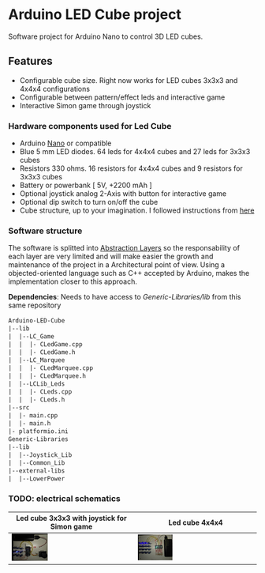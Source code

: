 # Arduino LED Cube project

Software project for Arduino Nano to control 3D LED cubes.

## Features
- Configurable cube size. Right now works for LED cubes 3x3x3 and 4x4x4 configurations
- Configurable between pattern/effect leds and interactive game
- Interactive Simon game through joystick

### Hardware components used for Led Cube

- Arduino [Nano](https://store.arduino.cc/arduino-nano) or compatible
- Blue 5 mm LED diodes. 64 leds for 4x4x4 cubes and 27 leds for 3x3x3 cubes
- Resistors 330 ohms. 16 resistors for 4x4x4 cubes and 9 resistors for 3x3x3 cubes
- Battery or powerbank [ 5V,  +2200 mAh ]
- Optional joystick analog 2-Axis with button for interactive game
- Optional dip switch to turn on/off the cube
- Cube structure, up to your imagination. I followed instructions from [here](https://tutorial.cytron.io/2015/08/17/4x4x4-led-cube-using-arduino-uno-without-extra-ic/)

### Software structure

The software is splitted into [Abstraction Layers](https://en.wikipedia.org/wiki/Abstraction_layer) so the responsability of each layer are very limited and will make easier the growth and maintenance of the project in a Architectural point of view. Using a objected-oriented language such as C++ accepted by Arduino, makes the implementation closer to this approach.

**Dependencies**: Needs to have access to _Generic-Libraries/lib_ from this same repository
```
Arduino-LED-Cube
|--lib
|  |--LC_Game
|  |  |- CLedGame.cpp
|  |  |- CLedGame.h
|  |--LC_Marquee
|  |  |- CLedMarquee.cpp
|  |  |- CLedMarquee.h
|  |--LCLib_Leds
|  |  |- CLeds.cpp
|  |  |- CLeds.h
|--src
|  |- main.cpp
|  |- main.h
|- platformio.ini
Generic-Libraries
|--lib
|  |--Joystick_Lib
|  |--Common_Lib
|--external-libs
|  |--LowerPower
```

### **TODO**: electrical schematics


| **Led cube 3x3x3 with joystick for Simon game** | **Led cube 4x4x4** |
| ------- | ----------- |
| <img src="doc/img/cube_3x3x3.jpg" width="30%" alt="cube_3x3x3"/> | <img src="doc/img/cube_4x4x4.jpg" width="30%" alt="cube_4x4x4"/> |
